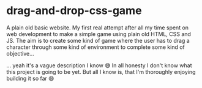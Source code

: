 # drag-and-drop-css-game

A plain old basic website. My first real attempt after all my time spent on web development to make a simple game using plain old HTML, CSS and JS. The aim is to create some kind of game where the user has to drag a character through some kind of environment to complete some kind of objective...

... yeah it's a vague description I know 😅 In all honesty I don't know what this project is going to be yet. But all I know is, that I'm thoroughly enjoying building it so far 😄
